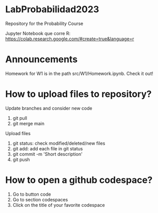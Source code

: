 # LabProbabilidad2023
Repository for the Probability Course

Jupyter Notebook que corre R:
https://colab.research.google.com/#create=true&language=r


# Announcements
Homework for W1 is in the path src/W1/Homework.ipynb. Check it out!


# How to upload files to repository?
Update branches and consider new code
1. git pull
2. git merge main

Upload files
1. git status: check modified/deleted/new files
2. git add: add each file in git status
3. git commit -m 'Short description'
4. git push

# How to open a github codespace?
1. Go to button code
2. Go to section codespaces
3. Click on the title of your favorite codespace
